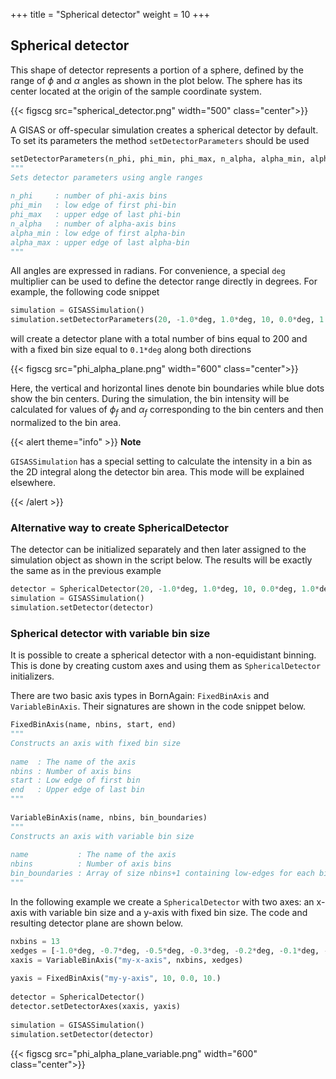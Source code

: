 +++
title = "Spherical detector"
weight = 10
+++

## Spherical detector

This shape of detector represents a portion of a sphere, defined by the range of $\phi$ and $\alpha$ angles as shown in the plot below. The sphere has its center located at the origin of the sample coordinate system.

{{< figscg src="spherical_detector.png" width="500" class="center">}}

A GISAS or off-specular simulation creates a spherical detector by default. To set its parameters the method `setDetectorParameters` should be used

```python
setDetectorParameters(n_phi, phi_min, phi_max, n_alpha, alpha_min, alpha_max)
"""
Sets detector parameters using angle ranges
 
n_phi     : number of phi-axis bins
phi_min   : low edge of first phi-bin
phi_max   : upper edge of last phi-bin
n_alpha   : number of alpha-axis bins
alpha_min : low edge of first alpha-bin
alpha_max : upper edge of last alpha-bin
"""
```

All angles are expressed in radians. For convenience, a special `deg` multiplier can be used to define the detector range directly in degrees. For example, the following code snippet

```python
simulation = GISASSimulation()
simulation.setDetectorParameters(20, -1.0*deg, 1.0*deg, 10, 0.0*deg, 1.0*deg)
```

will create a detector plane with a total number of bins equal to 200 and with a fixed bin size equal to `0.1*deg` along both directions

{{< figscg src="phi_alpha_plane.png" width="600" class="center">}}

Here, the vertical and horizontal lines denote bin boundaries while blue dots show the bin centers. During the simulation, the bin intensity will be calculated for values of $\phi_f$ and $\alpha_f$ corresponding to the bin centers and then normalized to the bin area.

{{< alert theme="info" >}}
**Note**

`GISASSimulation` has a special setting to calculate the intensity in a bin as the 2D integral along the detector bin area. This mode will be explained elsewhere.

{{< /alert >}}

### Alternative way to create SphericalDetector

The detector can be initialized separately and then later assigned to the simulation object as shown in the script below. The results will be exactly the same as in the previous example

```python	
detector = SphericalDetector(20, -1.0*deg, 1.0*deg, 10, 0.0*deg, 1.0*deg)
simulation = GISASSimulation()
simulation.setDetector(detector)
```

### Spherical detector with variable bin size

It is possible to create a spherical detector with a non-equidistant binning. This is done by creating custom axes and using them as `SphericalDetector` initializers.

There are two basic axis types in BornAgain: `FixedBinAxis` and `VariableBinAxis`. Their signatures are shown in the code snippet below.

```python
FixedBinAxis(name, nbins, start, end)
"""
Constructs an axis with fixed bin size
 
name  : The name of the axis
nbins : Number of axis bins
start : Low edge of first bin
end   : Upper edge of last bin
"""
 
VariableBinAxis(name, nbins, bin_boundaries)
"""
Constructs an axis with variable bin size
 
name           : The name of the axis
nbins          : Number of axis bins
bin_boundaries : Array of size nbins+1 containing low-edges for each bin and upper edge of last bin.
"""
```

In the following example we create a `SphericalDetector` with two axes: an x-axis with variable bin size and a y-axis with fixed bin size. The code and resulting detector plane are shown below.

```python
nxbins = 13
xedges = [-1.0*deg, -0.7*deg, -0.5*deg, -0.3*deg, -0.2*deg, -0.1*deg, -0.025*deg, 0.025*deg, 0.1*deg, 0.2*deg, 0.3*deg, 0.5*deg, 0.7*deg, 1.0*deg]
xaxis = VariableBinAxis("my-x-axis", nxbins, xedges)
 
yaxis = FixedBinAxis("my-y-axis", 10, 0.0, 10.)
 
detector = SphericalDetector()
detector.setDetectorAxes(xaxis, yaxis)
 
simulation = GISASSimulation()
simulation.setDetector(detector)
```

{{< figscg src="phi_alpha_plane_variable.png" width="600" class="center">}}
